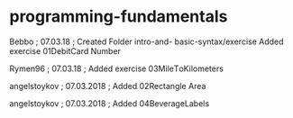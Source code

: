 # programming-fundamentals
Bebbo ; 07.03.18 ; 
Created Folder intro-and- basic-syntax/exercise
Added exercise 01DebitCard Number

Rymen96 ; 07.03.18 ;
Added exercise 03MileТoKilometers

angelstoykov ; 07.03.2018 ;
Added 02Rectangle Area

angelstoykov ; 07.03.2018 ;
Added 04BeverageLabels

